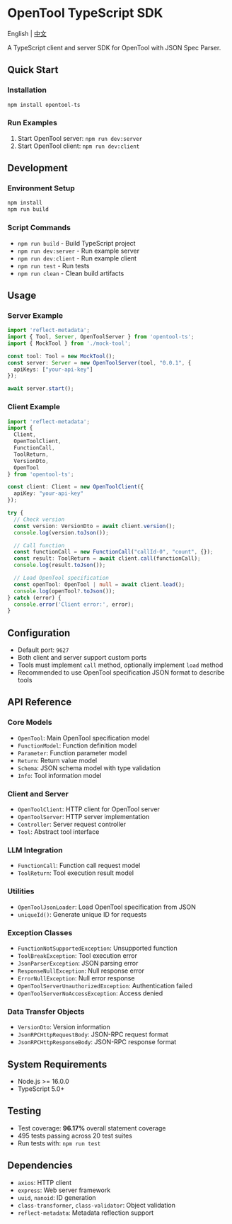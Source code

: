 # OpenTool TypeScript SDK

English | [中文](README-zh_CN.md)

A TypeScript client and server SDK for OpenTool with JSON Spec Parser.

## Quick Start

### Installation

```bash
npm install opentool-ts
```

### Run Examples

1. Start OpenTool server: `npm run dev:server`
2. Start OpenTool client: `npm run dev:client`

## Development

### Environment Setup

```bash
npm install
npm run build
```

### Script Commands

- `npm run build` - Build TypeScript project
- `npm run dev:server` - Run example server
- `npm run dev:client` - Run example client
- `npm run test` - Run tests
- `npm run clean` - Clean build artifacts

## Usage

### Server Example

```typescript
import 'reflect-metadata';
import { Tool, Server, OpenToolServer } from 'opentool-ts';
import { MockTool } from './mock-tool';

const tool: Tool = new MockTool();
const server: Server = new OpenToolServer(tool, "0.0.1", {
  apiKeys: ["your-api-key"]
});

await server.start();
```

### Client Example

```typescript
import 'reflect-metadata';
import { 
  Client, 
  OpenToolClient, 
  FunctionCall, 
  ToolReturn, 
  VersionDto,
  OpenTool 
} from 'opentool-ts';

const client: Client = new OpenToolClient({ 
  apiKey: "your-api-key" 
});

try {
  // Check version
  const version: VersionDto = await client.version();
  console.log(version.toJson());

  // Call function
  const functionCall = new FunctionCall("callId-0", "count", {});
  const result: ToolReturn = await client.call(functionCall);
  console.log(result.toJson());

  // Load OpenTool specification
  const openTool: OpenTool | null = await client.load();
  console.log(openTool?.toJson());
} catch (error) {
  console.error('Client error:', error);
}
```

## Configuration

- Default port: `9627`
- Both client and server support custom ports
- Tools must implement `call` method, optionally implement `load` method
- Recommended to use OpenTool specification JSON format to describe tools

## API Reference

### Core Models

- `OpenTool`: Main OpenTool specification model
- `FunctionModel`: Function definition model
- `Parameter`: Function parameter model
- `Return`: Return value model
- `Schema`: JSON schema model with type validation
- `Info`: Tool information model

### Client and Server

- `OpenToolClient`: HTTP client for OpenTool server
- `OpenToolServer`: HTTP server implementation
- `Controller`: Server request controller
- `Tool`: Abstract tool interface

### LLM Integration

- `FunctionCall`: Function call request model
- `ToolReturn`: Tool execution result model

### Utilities

- `OpenToolJsonLoader`: Load OpenTool specification from JSON
- `uniqueId()`: Generate unique ID for requests

### Exception Classes

- `FunctionNotSupportedException`: Unsupported function
- `ToolBreakException`: Tool execution error
- `JsonParserException`: JSON parsing error
- `ResponseNullException`: Null response error
- `ErrorNullException`: Null error response
- `OpenToolServerUnauthorizedException`: Authentication failed
- `OpenToolServerNoAccessException`: Access denied

### Data Transfer Objects

- `VersionDto`: Version information
- `JsonRPCHttpRequestBody`: JSON-RPC request format
- `JsonRPCHttpResponseBody`: JSON-RPC response format

## System Requirements

- Node.js >= 16.0.0
- TypeScript 5.0+

## Testing

- Test coverage: **96.17%** overall statement coverage
- 495 tests passing across 20 test suites
- Run tests with: `npm run test`

## Dependencies

- `axios`: HTTP client
- `express`: Web server framework
- `uuid`, `nanoid`: ID generation
- `class-transformer`, `class-validator`: Object validation
- `reflect-metadata`: Metadata reflection support